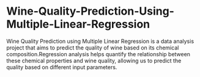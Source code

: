 # Wine-Quality-Prediction-Using-Multiple-Linear-Regression
Wine Quality Prediction using Multiple Linear Regression is a data analysis project that aims to predict the quality of wine based on its chemical composition.Regression analysis helps quantify the relationship between these chemical properties and wine quality, allowing us to predict the quality based on different input parameters.
